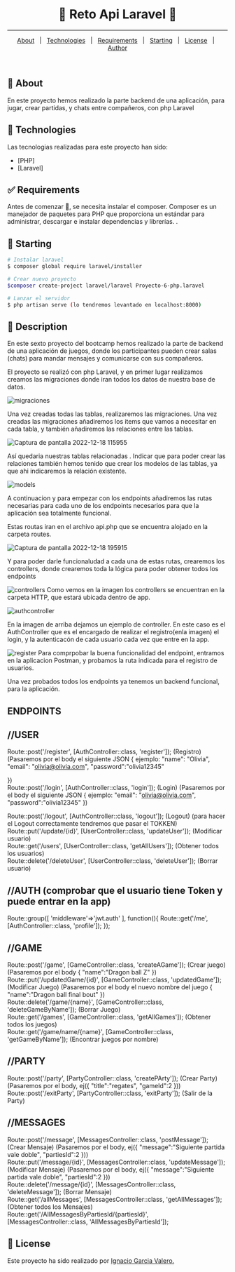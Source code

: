 <!-- Status -->

 <h1 align="center"> 
	🚧  Reto Api Laravel 🚀 
</h1> 

<hr> 

<p align="center">
  <a href="#dart-about">About</a> &#xa0; | &#xa0; 
  <a href="#rocket-technologies">Technologies</a> &#xa0; | &#xa0;
  <a href="#white_check_mark-requirements">Requirements</a> &#xa0; | &#xa0;
  <a href="#checkered_flag-starting">Starting</a> &#xa0; | &#xa0;
  <a href="#memo-license">License</a> &#xa0; | &#xa0;
  <a href="https://github.com/{{YOUR_GITHUB_USERNAME}}" target="_blank">Author</a>
</p>

<br>

## :dart: About ##

En este proyecto hemos realizado la parte backend de una aplicación, para jugar, crear partidas, y chats entre compañeros, con php Laravel

## :rocket: Technologies ##

Las tecnologias realizadas para este proyecto han sido:

- [PHP]
- [Laravel]


## :white_check_mark: Requirements ##

Antes de comenzar :checkered_flag:, se necesita instalar el composer. Composer es un manejador de
paquetes para PHP que proporciona un
estándar para administrar, descargar e
instalar dependencias y librerías. .

## :checkered_flag: Starting ##

```bash
# Instalar laravel
$ composer global require laravel/installer

# Crear nuevo proyecto
$composer create-project laravel/laravel Proyecto-6-php.laravel

# Lanzar el servidor
$ php artisan serve (lo tendremos levantado en localhost:8000)

```

## 📝 Description ##

En este sexto proyecto del bootcamp hemos realizado la parte de backend de una aplicación de juegos, donde los participantes pueden crear salas (chats) para mandar mensajes y comunicarse con sus compañeros.

El proyecto se realizó con php Laravel, y en primer lugar realizamos creamos las migraciones donde iran todos los datos de nuestra base de datos.

![migraciones](https://user-images.githubusercontent.com/109297564/208314299-f930ada7-b7bb-448a-b625-48eb18d43ded.jpg)

Una vez creadas todas las tablas, realizaremos las migraciones. Una vez creadas las migraciones añadiremos los items que vamos a necesitar en cada tabla, y también añadiremos las relaciones entre las tablas.

![Captura de pantalla 2022-12-18 115955](https://user-images.githubusercontent.com/109297564/208314320-aa0b7bc0-5f51-4d5f-915d-b787f3de01c1.jpg)

Así quedaria nuestras tablas relacionadas .
Indicar que para poder crear las relaciones también hemos tenido que crear los modelos de las tablas, ya que ahi indicaremos la relación existente.

![models](https://user-images.githubusercontent.com/109297564/208314898-3221041d-acae-41b6-95e4-217491d12d78.jpg)

A continuacion y para empezar con los endpoints añadiremos las rutas necesarias para cada uno de los endpoints necesarios para que la aplicación sea totalmente funcional.

Estas routas iran en el archivo api.php que se encuentra alojado en la carpeta routes.

![Captura de pantalla 2022-12-18 195915](https://user-images.githubusercontent.com/109297564/208314487-94b20ec1-dab5-4bf7-9a5d-d81260129562.jpg)

Y para poder darle funcionaludad a cada una de estas rutas, crearemos los controllers, donde crearemos toda la lógica para poder obtener todos los endpoints

![controllers](https://user-images.githubusercontent.com/109297564/208314589-2c7e3ef7-60e9-4b35-b01e-a0e224ba4dfd.jpg)
Como vemos en la imagen los  controllers se encuentran en la carpeta HTTP, que estará ubicada dentro de app.


![authcontroller](https://user-images.githubusercontent.com/109297564/208314685-794f1de3-cac4-4665-a72a-10269f4e3aaf.jpg)

En la imagen de arriba dejamos un ejemplo de controller. En este caso es el AuthController que es el encargado de realizar el registro(enla imagen) el login, y la autenticacón de cada usuario cada vez que entre en la app.

![register](https://user-images.githubusercontent.com/109297564/208314735-2ed52aea-b192-4923-befb-8685969319f3.jpg)
Para comprpobar la buena funcionalidad del endpoint, entramos en la aplicacion Postman, y probamos la ruta indicada para el registro de usuarios.


Una vez probados todos los endpoints ya tenemos un backend funcional, para la aplicación.

## ENDPOINTS ##

## //USER
Route::post('/register', [AuthController::class, 'register']); (Registro)
(Pasaremos por el body el siguiente JSON { ejemplo:
"name": "Olivia",
"email": "olivia@olivia.com",
"password":"olivia12345"

})
<br>
Route::post('/login', [AuthController::class, 'login']); (Login)
(Pasaremos por el body el siguiente JSON { ejemplo:
"email": "olivia@olivia.com",
"password":"olivia12345"
})
<br>

Route::post('/logout', [AuthController::class, 'logout']); (Logout)
(para hacer el Logout correctamente tendremos que pasar el TOKKEN)
<br>
Route::put('/update/{id}', [UserController::class, 'updateUser']); (Modificar usuario)
<br>
Route::get('/users', [UserController::class, 'getAllUsers']); (Obtener todos los usuarios)
<br>
Route::delete('/deleteUser', [UserController::class, 'deleteUser']); (Borrar usuario)

## //AUTH (comprobar que el usuario tiene Token y puede entrar en la app)

Route::group([
    'middleware'=>'jwt.auth'
], function(){
    Route::get('/me',[AuthController::class, 'profile']);
});

## //GAME

Route::post('/game', [GameController::class, 'createAGame']); (Crear juego)
(Pasaremos por el body {
"name":"Dragon ball Z"
})
<br>
Route::put('/updatedGame/{id}', [GameController::class, 'updatedGame']); (Modificar Juego)
(Pasaremos por el body el nuevo nombre del juego {
"name":"Dragon ball final bout"
})
<br>
Route::delete('/game/{name}', [GameController::class, 'deleteGameByName']); (Borrar Juego)
<br>
Route::get('/games', [GameController::class, 'getAllGames']); (Obtener todos los juegos)
<br>
Route::get('/game/name/{name}', [GameController::class, 'getGameByName']); (Encontrar juegos por nombre)


 ## //PARTY

Route::post('/party', [PartyController::class, 'createPArty']); (Crear Party)
(Pasaremos por el body, ej({
"title":"regates",
"gameId":2
}))
<br>
Route::post('/exitParty', [PartyController::class, 'exitParty']); (Salir de la Party)
<br>


## //MESSAGES

Route::post('/message', [MessagesController::class, 'postMessage']); (Crear Mensaje)
(Pasaremos por el body, ej({
"message":"Siguiente partida vale doble",
"partiesId":2
}))
<br>
Route::put('/message/{id}', [MessagesController::class, 'updateMessage']); (Modificar Mensaje)
(Pasaremos por el body, ej({
"message":"Siguiente partida vale doble",
"partiesId":2
}))
<br>
Route::delete('/message/{id}', [MessagesController::class, 'deleteMessage']); (Borrar Mensaje)
<br>
Route::get('/allMessages', [MessagesController::class, 'getAllMessages']); (Obtener todos los Mensajes)
<br>
Route::get('/AllMessagesByPartiesId/{partiesId}', [MessagesController::class, 'AllMessagesByPartiesId']);

## :memo: License ##

Este proyecto ha sido realizado por <a href="https://github.com/Naxete7">Ignacio Garcia Valero.</a>
